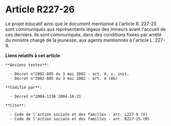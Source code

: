 # Article R227-26

Le projet éducatif ainsi que le document mentionné à l'article R. 227-25 sont communiqués aux représentants légaux des
mineurs avant l'accueil de ces derniers. Ils sont communiqués, dans des conditions fixées par arrêté du ministre chargé de la
jeunesse, aux agents mentionnés à l'article L. 227-9.

**Liens relatifs à cet article**

	**Anciens textes**:

	  - Décret n°2002-885 du 3 mai 2002 - art. 4, v. init.
	  - Décret n°2002-885 du 3 mai 2002 - art. 4 (Ab)

	**Codifié par**:

	  - Décret n°2004-1136 2004-10-21

	**Cite**:

	  - Code de l'action sociale et des familles - art. L227-9 (V)
	  - Code de l'action sociale et des familles - art. R227-25 (M)
